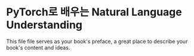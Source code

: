 # PyTorch로 배우는 Natural Language Understanding

This file file serves as your book's preface, a great place to describe your book's content and ideas.


